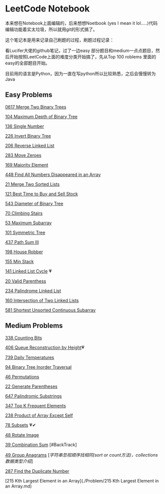 # LeetCode Notebook

本来想在Notebook上面编辑的，后来想想Noetbook (yes I mean it lol.....)代码编辑功能着实太垃圾，所以就用git的形式搞了。

这个笔记本是用来记录自己刷题的过程，刷题过程记录：

看Lucifer大佬的github笔记，过了一边easy 部分题目和medium一点点题目，然后开始按照LeetCode上面的难度分类开始搞了，先从Top 100 roblems 里面的easy的全部题目开始。

目前用的语言是Python，因为一直在写python所以比较熟悉，之后会慢慢转为Java



## Easy Problems

[0617 Merge Two Binary Trees](./Problem/0617-Merge-Two-Binary-Trees.md)

[104 Maximum Depth of Binary Tree](./Problem/104-Maximum-Depth-of-Binary-Tree.md)

[136 Single Number](./Problem/136-Single-Number.md)

[226 Invert Binary Tree](./Problem/226-Invert-Binary-Tree.md)

[206 Reverse Linked List](./Problem/206-Reverse-Linked-List.md)

[283 Move Zeroes](./Problem/283-Move-Zeroes.md)

[169 Majority Element](./Problem/169-Majority-Element.md)

[448 Find All Numbers Disappeared in an Array](./Problem/448-Find-All-Numbers-Disappeared-in-an-Array.md)

[21 Merge Two Sorted Lists](./Problem/21-Merge-Two-Sorted-Lists.md)

[121 Best Time to Buy and Sell Stock](./Problem/121-Best-Time-to-Buy-and-Sell-Stock.md)

[543 Diameter of Binary Tree](./Problem/543-Diameter-of-Binary-Tree.md)

[70 Climbing Stairs](./Problem/70-Climbing-Stairs.md)

[53 Maximum Subarray](./Problem/53-Maximum-Subarray.md)

[101 Symmetric Tree](./Problem/101-Symmetric-Tree.md)

[437 Path Sum III](./Problem/437-Path-Sum-III.md)

[198 House Robber](./Problem/198-House-Robber.md)

[155 Min Stack](./Problem/155-Min-Stack.md)

[141 Linked List Cycle](./Problem/141-Linked-List-Cycle.md) 💗

[20 Valid Parenthess](./Problem/20-Valid-Parenthess.md)

[234 Palindrome Linked List](./Problem/234-Palindrome-Linked-List.md)

[160 Intersection of Two Linked Lists](./Problem/160-Intersection-of-Two-Linked-Lists.md)

[581 Shortest Unsorted Continuous Subarray](./Problem/581-Shortest-Unsorted-Continuous-Subarray.md)



## Medium Problems

[338 Counting Bits](./Problem/338-Counting-Bits.md)

[406 Queue Reconstruction by Height](./Problem/406-Queue-Reconstruction-by-Height.md)💗

[739 Daily Temperatures](./Problem/739-Daily-Temperatures.md)

[94 Binary Tree Inorder Traversal](./Problem/94-Binary-Tree-Inorder-Traversal.md)

[46 Permutations](./Problem/46-Permutations.md)

[22 Generate Parentheses](./Problem/22-Generate-Parentheses.md)

[647 Palindromic Substrings](./Problem/647-Palindromic-Substrings.md)

[347 Top K Frequent Elements](./Problem/347-Top-K-Frequent-Elements.md)

[238 Product of Array Except Self](./Problem/238-Product-of-Array-Except-Self.md)

[78 Subsets](./Problem/78-Subsets.md) 💗✔

[48 Rotate Image](./Problem/48-Rotate-Image.md)

[39 Combination Sum](./Problem/39-Combination-Sum.md) [#BackTrack]

[49 Group Anagrams](./Problem/49-Group-Anagrams.md) [*字符串忽视顺序找相同(sort or count方法)，collections 数据类型介绍*]

[287 Find the Duplicate Number](./Problem/287-Find-the-Duplicate-Number.md)

[215 Kth Largest Element in an Array](./Problem/215 Kth Largest Element in an Array.md)